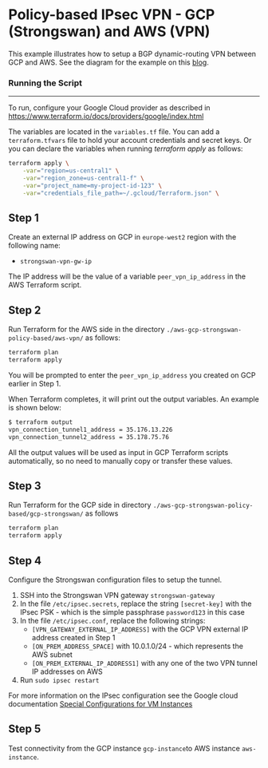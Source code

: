 # Policy-based IPsec VPN - GCP (Strongswan) and AWS (VPN)

This example illustrates how to setup a BGP dynamic-routing VPN between GCP and AWS. See the diagram for the example on this [blog].

### Running the Script
---
To run, configure your Google Cloud provider as described in https://www.terraform.io/docs/providers/google/index.html

The variables are located in the `variables.tf` file. You can add a `terraform.tfvars` file to hold your account credentials and secret keys.
Or you can declare the variables when running *terraform apply* as follows:
```sh
terraform apply \
	-var="region=us-central1" \
	-var="region_zone=us-central1-f" \
	-var="project_name=my-project-id-123" \
	-var="credentials_file_path=~/.gcloud/Terraform.json" \
```

## Step 1
Create an external IP address on GCP in `europe-west2` region with the following name:
- `strongswan-vpn-gw-ip`

The IP address will be the value of a variable `peer_vpn_ip_address` in the AWS Terraform script.

## Step 2
Run Terraform for the AWS side in the directory `./aws-gcp-strongswan-policy-based/aws-vpn/` as follows:
```sh
terraform plan
terraform apply
```
You will be prompted to enter the `peer_vpn_ip_address` you created on GCP earlier in Step 1.

When Terraform completes, it will print out the output variables. An example is shown below:
```sh
$ terraform output
vpn_connection_tunnel1_address = 35.176.13.226
vpn_connection_tunnel2_address = 35.178.75.76
```
All the output values will be used as input in GCP Terraform scripts automatically, so no need to manually copy or transfer these values.

## Step 3
Run Terraform for the GCP side in directory `./aws-gcp-strongswan-policy-based/gcp-strongswan/` as follows
```sh
terraform plan
terraform apply
```

## Step 4
Configure the Strongswan configuration files to setup the tunnel.
1. SSH into the Strongswan VPN gateway `strongswan-gateway`
2. In the file `/etc/ipsec.secrets`, replace the string `[secret-key]` with the IPsec PSK - which is the simple passphrase `password123` in this case
3. In the file `/etc/ipsec.conf`, replace the following strings:
    - `[VPN_GATEWAY_EXTERNAL_IP_ADDRESS]` with the GCP VPN external IP address created in Step 1
    - `[ON_PREM_ADDRESS_SPACE]` with 10.0.1.0/24 - which represents the AWS subnet
    - `[ON_PREM_EXTERNAL_IP_ADDRESS1]` with any one of the two VPN tunnel IP addresses on AWS
4. Run `sudo ipsec restart`

For more information on the IPsec configuration see the Google cloud documentation [Special Configurations for VM Instances]
## Step 5
Test connectivity from the GCP instance `gcp-instance`to AWS instance `aws-instance`.

[blog]: <http://www.cloudnetworkstuff.com/index.php/2018/06/24/policy-based-vpn-gcp-strongswan-to-aws/>
[Special Configurations for VM Instances]: https://cloud.google.com/vpc/docs/special-configurations

